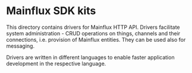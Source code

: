 # Mainflux SDK kits

This directory contains drivers for Mainflux HTTP API. Drivers facilitate system administration - CRUD operations on things, channels and their connections, i.e. provision of Mainflux entities. They can be used also for messaging.

Drivers are written in different languages to enable faster application development in the respective language.
